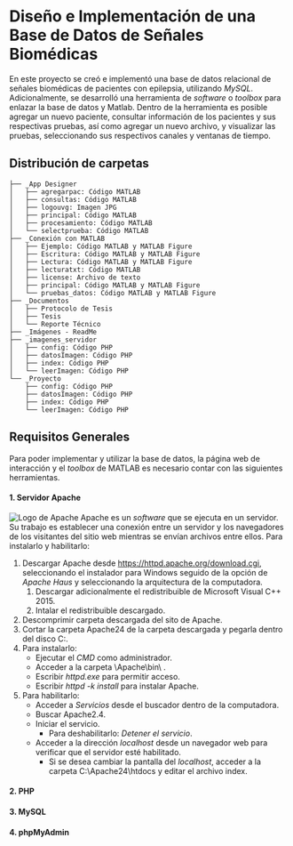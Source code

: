 # Diseño e Implementación de una Base de Datos de Señales Biomédicas

En este proyecto se creó e implementó una base de datos relacional de señales biomédicas de pacientes con epilepsia, utilizando *MySQL*. Adicionalmente, se desarrolló una herramienta de *software* o *toolbox* para enlazar la base de datos y Matlab. Dentro de la herramienta es posible agregar un nuevo paciente, consultar información de los pacientes y sus respectivas pruebas, así como agregar un nuevo archivo, y visualizar las pruebas, seleccionando sus respectivos canales y ventanas de tiempo.

## Distribución de carpetas
```
├── _App Designer
│   ├── agregarpac: Código MATLAB 
│   ├── consultas: Código MATLAB 
│   ├── logouvg: Imagen JPG
│   ├── principal: Código MATLAB 
│   ├── procesamiento: Código MATLAB 
│   └── selectprueba: Código MATLAB 
├── _Conexión con MATLAB
│   ├── Ejemplo: Código MATLAB y MATLAB Figure
│   ├── Escritura: Código MATLAB y MATLAB Figure
│   ├── Lectura: Código MATLAB y MATLAB Figure
│   ├── lecturatxt: Código MATLAB 
│   ├── license: Archivo de texto
│   ├── principal: Código MATLAB y MATLAB Figure
│   └── pruebas_datos: Código MATLAB y MATLAB Figure
├── _Documentos
│   ├── Protocolo de Tesis
│   ├── Tesis
│   └── Reporte Técnico
├── _Imágenes - ReadMe
├── _imagenes_servidor
│   ├── config: Código PHP
│   ├── datosImagen: Código PHP 
│   ├── index: Código PHP 
│   └── leerImagen: Código PHP
└── _Proyecto
    ├── config: Código PHP
    ├── datosImagen: Código PHP 
    ├── index: Código PHP 
    └── leerImagen: Código PHP
```
## Requisitos Generales
Para poder implementar y utilizar la base de datos, la página web de interacción y el *toolbox* de MATLAB es necesario contar con las siguientes herramientas.
####  1. Servidor Apache
![Logo de Apache](https://github.com/larivera-UVG/Datos-Epilepsia/tree/master/Base%20de%20Datos/Im%C3%A1genes%20-%20ReadMe/apache.jpg)
Apache es un *software* que se ejecuta en un servidor. Su trabajo es establecer una conexión entre un servidor y los navegadores de los visitantes del sitio web mientras se envían archivos entre ellos. Para instalarlo y habilitarlo:
1. Descargar Apache desde https://httpd.apache.org/download.cgi, seleccionando el instalador para Windows seguido de la opción de *Apache Haus* y seleccionando la arquitectura de la computadora.
   1. Descargar adicionalmente el redistribuible de Microsoft Visual C++ 2015.
   2. Intalar el redistribuible descargado.
2. Descomprimir carpeta descargada del sito de Apache.
3. Cortar la carpeta Apache24 de la carpeta descargada y pegarla dentro del disco C:.
4. Para instalarlo:
   - Ejecutar el *CMD* como administrador.
   - Acceder a la carpeta \Apache\bin\ .
   - Escribir *httpd.exe* para permitir acceso.
   - Escribir *httpd -k install* para instalar Apache.
5. Para habilitarlo:
   - Acceder a *Servicios* desde el buscador dentro de la computadora.
   - Buscar Apache2.4.
   - Iniciar el servicio.
     - Para deshabilitarlo: *Detener el servicio*.
   - Acceder a la dirección *localhost* desde un navegador web para verificar que el servidor esté habilitado.
     - Si se desea cambiar la pantalla del *localhost*, acceder a la carpeta C:\Apache24\htdocs y editar el archivo index.
####  2. PHP
####  3. MySQL
####  4. phpMyAdmin
